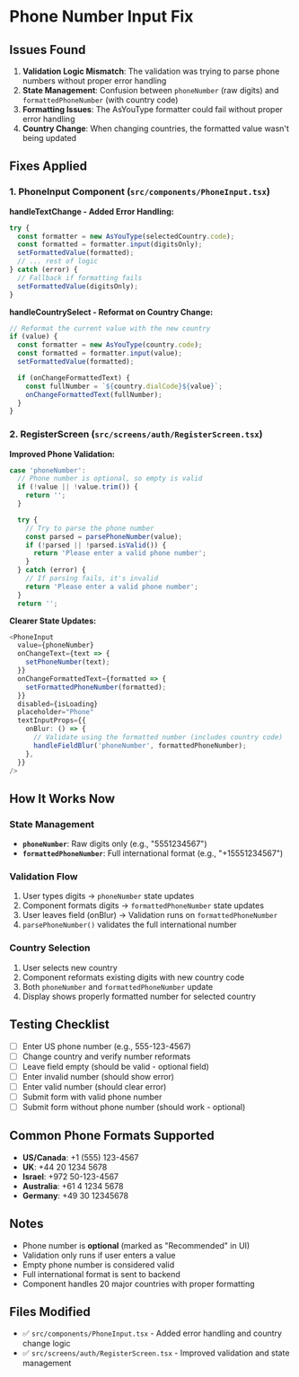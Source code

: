 # Phone Number Input Fix

## Issues Found

1. **Validation Logic Mismatch**: The validation was trying to parse phone numbers without proper error handling
2. **State Management**: Confusion between `phoneNumber` (raw digits) and `formattedPhoneNumber` (with country code)
3. **Formatting Issues**: The AsYouType formatter could fail without proper error handling
4. **Country Change**: When changing countries, the formatted value wasn't being updated

## Fixes Applied

### 1. PhoneInput Component (`src/components/PhoneInput.tsx`)

**handleTextChange - Added Error Handling:**

```typescript
try {
  const formatter = new AsYouType(selectedCountry.code);
  const formatted = formatter.input(digitsOnly);
  setFormattedValue(formatted);
  // ... rest of logic
} catch (error) {
  // Fallback if formatting fails
  setFormattedValue(digitsOnly);
}
```

**handleCountrySelect - Reformat on Country Change:**

```typescript
// Reformat the current value with the new country
if (value) {
  const formatter = new AsYouType(country.code);
  const formatted = formatter.input(value);
  setFormattedValue(formatted);

  if (onChangeFormattedText) {
    const fullNumber = `${country.dialCode}${value}`;
    onChangeFormattedText(fullNumber);
  }
}
```

### 2. RegisterScreen (`src/screens/auth/RegisterScreen.tsx`)

**Improved Phone Validation:**

```typescript
case 'phoneNumber':
  // Phone number is optional, so empty is valid
  if (!value || !value.trim()) {
    return '';
  }

  try {
    // Try to parse the phone number
    const parsed = parsePhoneNumber(value);
    if (!parsed || !parsed.isValid()) {
      return 'Please enter a valid phone number';
    }
  } catch (error) {
    // If parsing fails, it's invalid
    return 'Please enter a valid phone number';
  }
  return '';
```

**Clearer State Updates:**

```typescript
<PhoneInput
  value={phoneNumber}
  onChangeText={text => {
    setPhoneNumber(text);
  }}
  onChangeFormattedText={formatted => {
    setFormattedPhoneNumber(formatted);
  }}
  disabled={isLoading}
  placeholder="Phone"
  textInputProps={{
    onBlur: () => {
      // Validate using the formatted number (includes country code)
      handleFieldBlur('phoneNumber', formattedPhoneNumber);
    },
  }}
/>
```

## How It Works Now

### State Management

- **`phoneNumber`**: Raw digits only (e.g., "5551234567")
- **`formattedPhoneNumber`**: Full international format (e.g., "+15551234567")

### Validation Flow

1. User types digits → `phoneNumber` state updates
2. Component formats digits → `formattedPhoneNumber` state updates
3. User leaves field (onBlur) → Validation runs on `formattedPhoneNumber`
4. `parsePhoneNumber()` validates the full international number

### Country Selection

1. User selects new country
2. Component reformats existing digits with new country code
3. Both `phoneNumber` and `formattedPhoneNumber` update
4. Display shows properly formatted number for selected country

## Testing Checklist

- [ ] Enter US phone number (e.g., 555-123-4567)
- [ ] Change country and verify number reformats
- [ ] Leave field empty (should be valid - optional field)
- [ ] Enter invalid number (should show error)
- [ ] Enter valid number (should clear error)
- [ ] Submit form with valid phone number
- [ ] Submit form without phone number (should work - optional)

## Common Phone Formats Supported

- **US/Canada**: +1 (555) 123-4567
- **UK**: +44 20 1234 5678
- **Israel**: +972 50-123-4567
- **Australia**: +61 4 1234 5678
- **Germany**: +49 30 12345678

## Notes

- Phone number is **optional** (marked as "Recommended" in UI)
- Validation only runs if user enters a value
- Empty phone number is considered valid
- Full international format is sent to backend
- Component handles 20 major countries with proper formatting

## Files Modified

- ✅ `src/components/PhoneInput.tsx` - Added error handling and country change logic
- ✅ `src/screens/auth/RegisterScreen.tsx` - Improved validation and state management
